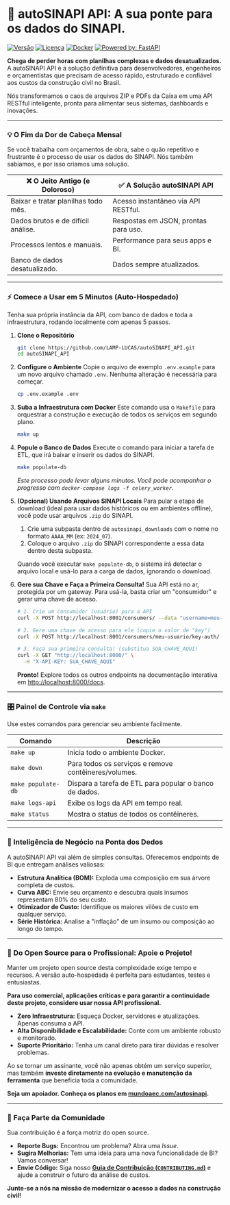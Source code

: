 # 🚀 autoSINAPI API: A sua ponte para os dados do SINAPI.

[![Versão](https://img.shields.io/badge/version-alpha1-blue.svg)](https://github.com/LAMP-LUCAS/autoSINAPI_API)
[![Licença](https://img.shields.io/badge/License-MIT-yellow.svg)](https://opensource.org/licenses/MIT)
[![Docker](https://img.shields.io/badge/Docker-Ready-blue?logo=docker)](https://www.docker.com/)
[![Powered by: FastAPI](https://img.shields.io/badge/Powered%20by-FastAPI-green?logo=fastapi)](https://fastapi.tiangolo.com/)

**Chega de perder horas com planilhas complexas e dados desatualizados.** A autoSINAPI API é a solução definitiva para desenvolvedores, engenheiros e orçamentistas que precisam de acesso rápido, estruturado e confiável aos custos da construção civil no Brasil.

Nós transformamos o caos de arquivos ZIP e PDFs da Caixa em uma API RESTful inteligente, pronta para alimentar seus sistemas, dashboards e inovações.

---

### 💡 O Fim da Dor de Cabeça Mensal

Se você trabalha com orçamentos de obra, sabe o quão repetitivo e frustrante é o processo de usar os dados do SINAPI. Nós também sabíamos, e por isso criamos uma solução.

| ❌ **O Jeito Antigo (e Doloroso)** | ✅ **A Solução autoSINAPI API** |
| ------------------------------------ | ----------------------------------- |
| Baixar e tratar planilhas todo mês.  | Acesso instantâneo via API RESTful. |
| Dados brutos e de difícil análise.   | Respostas em JSON, prontas para uso. |
| Processos lentos e manuais.          | Performance para seus apps e BI.    |
| Banco de dados desatualizado.        | Dados sempre atualizados.           |

---

### ⚡ Comece a Usar em 5 Minutos (Auto-Hospedado)

Tenha sua própria instância da API, com banco de dados e toda a infraestrutura, rodando localmente com apenas 5 passos.

1.  **Clone o Repositório**
    ```bash
    git clone https://github.com/LAMP-LUCAS/autoSINAPI_API.git
    cd autoSINAPI_API
    ```

2.  **Configure o Ambiente**
    Copie o arquivo de exemplo `.env.example` para um novo arquivo chamado `.env`. Nenhuma alteração é necessária para começar.
    ```bash
    cp .env.example .env
    ```

3.  **Suba a Infraestrutura com Docker**
    Este comando usa o `Makefile` para orquestrar a construção e execução de todos os serviços em segundo plano.
    ```bash
    make up
    ```

4.  **Popule o Banco de Dados**
    Execute o comando para iniciar a tarefa de ETL, que irá baixar e inserir os dados do SINAPI.
    ```bash
    make populate-db
    ```
    *Este processo pode levar alguns minutos. Você pode acompanhar o progresso com `docker-compose logs -f celery_worker`.*

5.  **(Opcional) Usando Arquivos SINAPI Locais**
    Para pular a etapa de download (ideal para usar dados históricos ou em ambientes offline), você pode usar arquivos `.zip` do SINAPI.

    1.  Crie uma subpasta dentro de `autosinapi_downloads` com o nome no formato `AAAA_MM` (ex: `2024_07`).
    2.  Coloque o arquivo `.zip` do SINAPI correspondente a essa data dentro desta subpasta.

    Quando você executar `make populate-db`, o sistema irá detectar o arquivo local e usá-lo para a carga de dados, ignorando o download.

6.  **Gere sua Chave e Faça a Primeira Consulta!**
    Sua API está no ar, protegida por um gateway. Para usá-la, basta criar um "consumidor" e gerar uma chave de acesso.

    ```bash
    # 1. Crie um consumidor (usuário) para a API
    curl -X POST http://localhost:8001/consumers/ --data "username=meu-usuario"

    # 2. Gere uma chave de acesso para ele (copie o valor de "key")
    curl -X POST http://localhost:8001/consumers/meu-usuario/key-auth/

    # 3. Faça sua primeira consulta! (substitua SUA_CHAVE_AQUI)
    curl -X GET "http://localhost:8000/" \
      -H "X-API-KEY: SUA_CHAVE_AQUI"
    ```
    **Pronto!** Explore todos os outros endpoints na documentação interativa em [http://localhost:8000/docs](http://localhost:8000/docs).

---

### 🎛️ Painel de Controle via `make`

Use estes comandos para gerenciar seu ambiente facilmente.

| Comando | Descrição |
|---|---|
| `make up` | Inicia todo o ambiente Docker. |
| `make down` | Para todos os serviços e remove contêineres/volumes. |
| `make populate-db`| Dispara a tarefa de ETL para popular o banco de dados. |
| `make logs-api` | Exibe os logs da API em tempo real. |
| `make status` | Mostra o status de todos os contêineres. |

---

### 🧠 Inteligência de Negócio na Ponta dos Dedos

A autoSINAPI API vai além de simples consultas. Oferecemos endpoints de BI que entregam análises valiosas:

-   **Estrutura Analítica (BOM):** Exploda uma composição em sua árvore completa de custos.
-   **Curva ABC:** Envie seu orçamento e descubra quais insumos representam 80% do seu custo.
-   **Otimizador de Custo:** Identifique os maiores vilões de custo em qualquer serviço.
-   **Série Histórica:** Analise a "inflação" de um insumo ou composição ao longo do tempo.

---

### 💼 Do Open Source para o Profissional: Apoie o Projeto!

Manter um projeto open source desta complexidade exige tempo e recursos. A versão auto-hospedada é perfeita para estudantes, testes e entusiastas.

**Para uso comercial, aplicações críticas e para garantir a continuidade deste projeto, considere usar nossa API profissional.**

- **Zero Infraestrutura:** Esqueça Docker, servidores e atualizações. Apenas consuma a API.
- **Alta Disponibilidade e Escalabilidade:** Conte com um ambiente robusto e monitorado.
- **Suporte Prioritário:** Tenha um canal direto para tirar dúvidas e resolver problemas.

Ao se tornar um assinante, você não apenas obtém um serviço superior, mas também **investe diretamente na evolução e manutenção da ferramenta** que beneficia toda a comunidade.

**Seja um apoiador. Conheça os planos em [mundoaec.com/autosinapi](https://mundoaec.com/autosinapi).**

---

### 🤝 Faça Parte da Comunidade

Sua contribuição é a força motriz do open source.

- **Reporte Bugs:** Encontrou um problema? Abra uma *Issue*.
- **Sugira Melhorias:** Tem uma ideia para uma nova funcionalidade de BI? Vamos conversar!
- **Envie Código:** Siga nosso [**Guia de Contribuição (`CONTRIBUTING.md`)**](./CONTRIBUTING.md) e ajude a construir o futuro da análise de custos.

**Junte-se a nós na missão de modernizar o acesso a dados na construção civil!**
